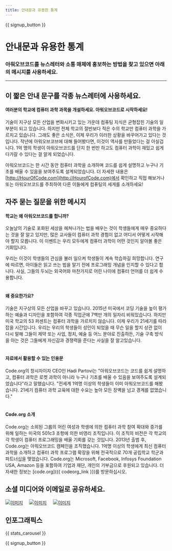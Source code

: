 ```yaml
---
title: 안내문과 유용한 통계
---
```


<a id="blurb"></a>

{{ signup_button }}

# 안내문과 유용한 통계

### 아워오브코드를 뉴스레터와 소통 매체에 홍보하는 방법을 찾고 있으면 아래의 메시지를 사용하세요. 

* * *

## 이 짧은 안내 문구를 각종 뉴스레터에 사용하세요.

#### 여러분의 학교에 컴퓨터 과학 과목을 개설하세요. 아워오브코드로 시작하세요!

기술이 지구상 모든 산업을 변화시키고 있는 가운데 컴퓨팅 지식은 균형잡힌 기술의 일부분이 되고 있습니다. 하지만 전체 학교의 절반보다 적은 수의 학교만 컴퓨터 과학을 가르치고 있습니다. 그래도 좋은 소식은, 이제 우리가 이러한 상황을 바꾸어가고 있다는 것입니다. 작년에 아워오브코브에 대해 들어봤다면, 이것이 역사를 만들었다는 걸 아실겁니다. 1억 명의 학생이 아워오브코드를 단지 한 번만 하고도 컴퓨터 과학이 재밌고 쉽게 다가갈 수 있다는 걸 알게 되었습니다.

아워오브코드는 한 시간 동안 컴퓨터 과학을 소개하며 코드를 쉽게 설명하고 누구나 기초를 배울 수 있음을 보여주도록 설계되었습니다. 더 자세한 내용은[http://HourOfCode.com](http://HourofCode.com)에서 확인하고 직접 해보거나 또는 아워오브코드를 주최하여 다른 이들에게 컴퓨팅의 세게를 소개하세요!

## 자주 묻는 질문을 위한 메시지

#### 학교는 왜 아워오브코드를 합니까?

오늘날의 기술로 포화된 세상을 헤쳐나가는 법을 배우는 것이 학생들에게 매우 중요하다는 것을 잘 알고 있지만, 많은 교사들이 컴퓨터 과학 경험이 없고 어디서 어떻게 시작해야 할지 모릅니다. 이 이벤트는 우리 모두에게 컴퓨터 과학이 어떤 것인지 알아볼 좋은 기회입니다.

우리는 이것이 학생들의 관심을 불러 일으켜 학생들이 계속 학습하길 희망합니다. 연구에 따르면, 아이들은 읽고 쓰는 법을 알기 전에 프로그래밍 개념을 인지할 수 있다고 합니다. 사실, 그들의 두뇌는 외국어와 마찬가지로 어린 나이에 컴퓨터 언어를 더 쉽게 수용합니다. <br /> <br />

#### 왜 중요한가요?

기술은 지구상의 모든 산업을 바꾸고 있습니다. 2015년 미국에서 코딩 기술을 높이 평가하는 예술과 디자인을 포함하여 각종 직업군에 7백만 개의 일자리 비워있습니다. 하지만 미국 학교의 53 퍼센트는 컴퓨터 과학을 가르치지 않습니다. 이제 우리가 21세기를 따라 잡을 시간입니다. 우리는 우리의 학생들이 성인이 되었을 때 무슨 일을 할지 상관 없이 다시 말해 그들이 제약 또는 사업, 정치, 예술 등 어느 분야로 진출하든, 기술 구축 방식을 아는 것은 그들에게 자신감과 경쟁력을 준다는 사실을 잘 알고있습니다. <br /> <br />

#### 자료에서 활용할 수 있는 인용문

Code.org의 창시자이자 CEO인 Hadi Partovi는 "아워오브코드는 코드를 쉽게 설명하고, 컴퓨터 과학은 로켓 과학이 아니라 누구나 기초를 배울 수 있음을 보여주도록 설계되었습니다"라고 말했습니다. "전세계 1억명 이상의 학생들이 이미 아워오브코드를 해봤습니다. 21세기 컴퓨터 과학 교육에 대한 수요는 높아 모든 장벽을 넘고 경계를 없앴습니다." <br /> <br />

#### Code.org 소개

Code.org는 소외된 그룹의 어린 여성과 학생에 의한 컴퓨터 과학 참여 확대와 증가를 위해 일하는 미국의 501c3 조항에 의한 비영리 조직입니다. 이 조직의 비전은 각 학교의 각 학생이 컴퓨터 프로그래밍을 배울 기회를 갖는 것입니다. 2013년 출범 후, Code.org는 아워오브코드 캠페인을 조직했습니다. 1억명 이상의 학생에게 최신 컴퓨터 과학을 소개하고 컴퓨터 과학 프로그램 확장을 위해 전국적으로 70개 공립학교 학군과 파트너십을 맺었습니다. Code.org는 Microsoft, Facebook, Infosys Foundation USA, Amazon 등을 포함하여 기업과 재단, 개인의 기부금으로 후원되고 있습니다. 더 자새한 정보는 [code.org]({{ codeorg_link }})를 방문하십시오.

## 소셜 미디어와 이메일로 공유하세요.

[![이미지](/images/social-media/fit-250/social-1.png)](/images/social-media/social-1.png)&nbsp;&nbsp;&nbsp;&nbsp; [![이미지](/images/social-media/fit-250/social-2.png)](/images/social-media/social-2.png)&nbsp;&nbsp;&nbsp;&nbsp; [![이미지](/images/social-media/fit-250/social-3.png)](/images/social-media/social-3.png)&nbsp;&nbsp;&nbsp;&nbsp;

<a id="infographics"></a>

## 인포그래픽스

{{ stats_carousel }}

{{ signup_button }}